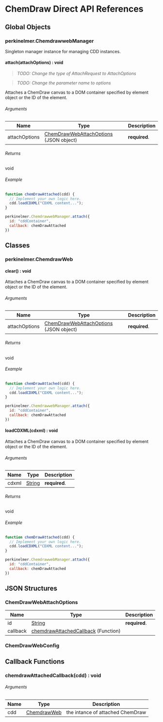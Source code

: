 # ChemDraw Direct API References

## Global Objects
### perkinelmer.ChemdrawwebManager
Singleton manager instance for managing CDD instances.
#### attach(attachOptions) : void
> _TODO: Change the type of AttachRequest to AttachOptions_

> _TODO: Change the parameter name to options_

Attaches a ChemDraw canvas to a DOM container specified by element object or the ID of the element.

###### Arguments
Name|Type|Description
----|----|----
attachOptions| [ChemDrawWebAttachOptions](#chemdrawwebattachoptions) (JSON object)|__required__.

###### Returns
void

###### Example
```javascript
function chemDrawAttached(cdd) {
  // Implement your own logic here.
  cdd.loadCDXML("CDXML content...");
}

perkinelmer.ChemdrawwebManager.attach({
  id: "cddContainer",
  callback: chemDrawAttached
})
```

## Classes
### perkinelmer.ChemdrawWeb
#### clear() : void
Attaches a ChemDraw canvas to a DOM container specified by element object or the ID of the element.

###### Arguments
Name|Type|Description
----|----|----
attachOptions| [ChemDrawWebAttachOptions](#chemdrawwebattachoptions) (JSON object)|__required__.

###### Returns
void

###### Example
```javascript
function chemDrawAttached(cdd) {
  // Implement your own logic here.
  cdd.loadCDXML("CDXML content...");
}

perkinelmer.ChemdrawwebManager.attach({
  id: "cddContainer",
  callback: chemDrawAttached
})
```

#### loadCDXML(cdxml) : void
Attaches a ChemDraw canvas to a DOM container specified by element object or the ID of the element.

###### Arguments
Name|Type|Description
----|----|----
cdxml| [String](https://developer.mozilla.org/en-US/docs/Web/JavaScript/Reference/Global_Objects/String)|__required__.

###### Returns
void

###### Example
```javascript
function chemDrawAttached(cdd) {
  // Implement your own logic here.
  cdd.loadCDXML("CDXML content...");
}

perkinelmer.ChemdrawwebManager.attach({
  id: "cddContainer",
  callback: chemDrawAttached
})
```

## JSON Structures
### ChemDrawWebAttachOptions
Name|Type|Description
----|----|----
id| [String](https://developer.mozilla.org/en-US/docs/Web/JavaScript/Reference/Global_Objects/String)|__required__.
callback| [chemdrawAttachedCallback](#chemdrawattachedcallbackcddvoid) (Function)

### ChemDrawWebConfig

## Callback Functions
### chemdrawAttachedCallback(cdd) : void
###### Arguments
Name|Type|Description
----|----|----
cdd|[ChemdrawWeb](#perkinelmerchemdrawweb)|the intance of attached ChemDraw

